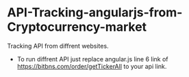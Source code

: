 # API-Tracking-angularjs-from-Cryptocurrency-market
Tracking API from diffrent websites.
 - To run diffrent API just replace angular.js line 6 link of https://bitbns.com/order/getTickerAll to your api link.
